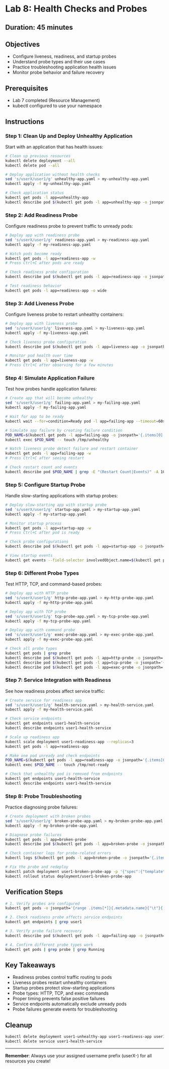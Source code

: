 # Lab 8: Health Checks and Probes

## Duration: 45 minutes

## Objectives
- Configure liveness, readiness, and startup probes
- Understand probe types and their use cases
- Practice troubleshooting application health issues
- Monitor probe behavior and failure recovery

## Prerequisites
- Lab 7 completed (Resource Management)
- kubectl configured to use your namespace

## Instructions

### Step 1: Clean Up and Deploy Unhealthy Application
Start with an application that has health issues:

```bash
# Clean up previous resources
kubectl delete deployment --all
kubectl delete pod --all

# Deploy application without health checks
sed 's/userX/user1/g' unhealthy-app.yaml > my-unhealthy-app.yaml
kubectl apply -f my-unhealthy-app.yaml

# Check application status
kubectl get pods -l app=unhealthy-app
kubectl describe pod $(kubectl get pods -l app=unhealthy-app -o jsonpath='{.items[0].metadata.name}')
```

### Step 2: Add Readiness Probe
Configure readiness probe to prevent traffic to unready pods:

```bash
# Deploy app with readiness probe
sed 's/userX/user1/g' readiness-app.yaml > my-readiness-app.yaml
kubectl apply -f my-readiness-app.yaml

# Watch pods become ready
kubectl get pods -l app=readiness-app -w
# Press Ctrl+C after pods are ready

# Check readiness probe configuration
kubectl describe pod $(kubectl get pods -l app=readiness-app -o jsonpath='{.items[0].metadata.name}') | grep -A 5 "Readiness"

# Test readiness behavior
kubectl get pods -l app=readiness-app -o wide
```

### Step 3: Add Liveness Probe
Configure liveness probe to restart unhealthy containers:

```bash
# Deploy app with liveness probe
sed 's/userX/user1/g' liveness-app.yaml > my-liveness-app.yaml
kubectl apply -f my-liveness-app.yaml

# Check liveness probe configuration
kubectl describe pod $(kubectl get pods -l app=liveness-app -o jsonpath='{.items[0].metadata.name}') | grep -A 5 "Liveness"

# Monitor pod health over time
kubectl get pods -l app=liveness-app -w
# Press Ctrl+C after observing for a few minutes
```

### Step 4: Simulate Application Failure
Test how probes handle application failures:

```bash
# Create app that will become unhealthy
sed 's/userX/user1/g' failing-app.yaml > my-failing-app.yaml
kubectl apply -f my-failing-app.yaml

# Wait for app to be ready
kubectl wait --for=condition=Ready pod -l app=failing-app --timeout=60s

# Simulate app failure by creating failure condition
POD_NAME=$(kubectl get pods -l app=failing-app -o jsonpath='{.items[0].metadata.name}')
kubectl exec $POD_NAME -- touch /tmp/unhealthy

# Watch liveness probe detect failure and restart container
kubectl get pods -l app=failing-app -w
# Press Ctrl+C after seeing restart

# Check restart count and events
kubectl describe pod $POD_NAME | grep -E "(Restart Count|Events)" -A 10
```

### Step 5: Configure Startup Probe
Handle slow-starting applications with startup probes:

```bash
# Deploy slow-starting app with startup probe
sed 's/userX/user1/g' startup-app.yaml > my-startup-app.yaml
kubectl apply -f my-startup-app.yaml

# Monitor startup process
kubectl get pods -l app=startup-app -w
# Press Ctrl+C after pod is ready

# Check probe configurations
kubectl describe pod $(kubectl get pods -l app=startup-app -o jsonpath='{.items[0].metadata.name}') | grep -A 5 -E "(Startup|Liveness|Readiness)"

# View startup events
kubectl get events --field-selector involvedObject.name=$(kubectl get pods -l app=startup-app -o jsonpath='{.items[0].metadata.name}')
```

### Step 6: Different Probe Types
Test HTTP, TCP, and command-based probes:

```bash
# Deploy app with HTTP probe
sed 's/userX/user1/g' http-probe-app.yaml > my-http-probe-app.yaml
kubectl apply -f my-http-probe-app.yaml

# Deploy app with TCP probe
sed 's/userX/user1/g' tcp-probe-app.yaml > my-tcp-probe-app.yaml
kubectl apply -f my-tcp-probe-app.yaml

# Deploy app with command probe
sed 's/userX/user1/g' exec-probe-app.yaml > my-exec-probe-app.yaml
kubectl apply -f my-exec-probe-app.yaml

# Check all probe types
kubectl get pods | grep probe
kubectl describe pod $(kubectl get pods -l app=http-probe -o jsonpath='{.items[0].metadata.name}') | grep -A 3 "Http Get"
kubectl describe pod $(kubectl get pods -l app=tcp-probe -o jsonpath='{.items[0].metadata.name}') | grep -A 3 "TCP Socket"
kubectl describe pod $(kubectl get pods -l app=exec-probe -o jsonpath='{.items[0].metadata.name}') | grep -A 3 "Exec"
```

### Step 7: Service Integration with Readiness
See how readiness probes affect service traffic:

```bash
# Create service for readiness app
sed 's/userX/user1/g' health-service.yaml > my-health-service.yaml
kubectl apply -f my-health-service.yaml

# Check service endpoints
kubectl get endpoints user1-health-service
kubectl describe endpoints user1-health-service

# Scale up readiness app
kubectl scale deployment user1-readiness-app --replicas=3
kubectl get pods -l app=readiness-app

# Make one pod unready and check endpoints
POD_NAME=$(kubectl get pods -l app=readiness-app -o jsonpath='{.items[0].metadata.name}')
kubectl exec $POD_NAME -- touch /tmp/not-ready

# Check that unhealthy pod is removed from endpoints
kubectl get endpoints user1-health-service
kubectl describe endpoints user1-health-service
```

### Step 8: Probe Troubleshooting
Practice diagnosing probe failures:

```bash
# Create deployment with broken probes
sed 's/userX/user1/g' broken-probe-app.yaml > my-broken-probe-app.yaml
kubectl apply -f my-broken-probe-app.yaml

# Diagnose probe failures
kubectl get pods -l app=broken-probe
kubectl describe pod $(kubectl get pods -l app=broken-probe -o jsonpath='{.items[0].metadata.name}') | grep -A 10 "Events"

# Check container logs for probe-related errors
kubectl logs $(kubectl get pods -l app=broken-probe -o jsonpath='{.items[0].metadata.name}')

# Fix the probe and redeploy
kubectl patch deployment user1-broken-probe-app -p '{"spec":{"template":{"spec":{"containers":[{"name":"app","readinessProbe":{"httpGet":{"path":"/","port":80}}}]}}}}'
kubectl rollout status deployment/user1-broken-probe-app
```

## Verification Steps

```bash
# 1. Verify probes are configured
kubectl get pods -o jsonpath='{range .items[*]}{.metadata.name}{"\t"}{.spec.containers[0].livenessProbe.httpGet.path}{"\n"}{end}'

# 2. Check readiness probe affects service endpoints
kubectl get endpoints | grep user1

# 3. Verify probe failure recovery
kubectl describe pod $(kubectl get pods -l app=failing-app -o jsonpath='{.items[0].metadata.name}') | grep "Restart Count"

# 4. Confirm different probe types work
kubectl get pods | grep probe | grep Running
```

## Key Takeaways
- Readiness probes control traffic routing to pods
- Liveness probes restart unhealthy containers
- Startup probes protect slow-starting applications
- Probe types: HTTP, TCP, and exec commands
- Proper timing prevents false positive failures
- Service endpoints automatically exclude unready pods
- Probe failures generate events for troubleshooting

## Cleanup
```bash
kubectl delete deployment user1-unhealthy-app user1-readiness-app user1-liveness-app user1-failing-app user1-startup-app user1-http-probe-app user1-tcp-probe-app user1-exec-probe-app user1-broken-probe-app
kubectl delete service user1-health-service
```

---

**Remember**: Always use your assigned username prefix (userX-) for all resources you create!